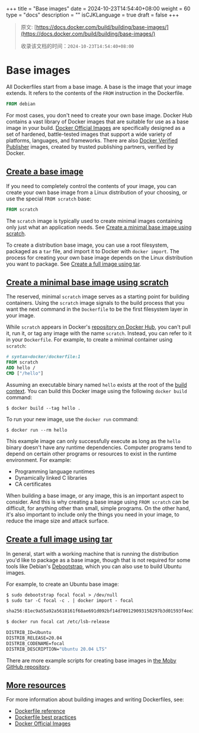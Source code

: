 +++
title = "Base images"
date = 2024-10-23T14:54:40+08:00
weight = 60
type = "docs"
description = ""
isCJKLanguage = true
draft = false
+++

> 原文: [https://docs.docker.com/build/building/base-images/](https://docs.docker.com/build/building/base-images/)
>
> 收录该文档的时间：`2024-10-23T14:54:40+08:00`

# Base images

All Dockerfiles start from a base image. A base is the image that your image extends. It refers to the contents of the `FROM` instruction in the Dockerfile.



```dockerfile
FROM debian
```

For most cases, you don't need to create your own base image. Docker Hub contains a vast library of Docker images that are suitable for use as a base image in your build. [Docker Official Images](https://docs.docker.com/trusted-content/official-images/) are specifically designed as a set of hardened, battle-tested images that support a wide variety of platforms, languages, and frameworks. There are also [Docker Verified Publisher](https://hub.docker.com/search?q=&image_filter=store) images, created by trusted publishing partners, verified by Docker.

## [Create a base image](https://docs.docker.com/build/building/base-images/#create-a-base-image)

If you need to completely control the contents of your image, you can create your own base image from a Linux distribution of your choosing, or use the special `FROM scratch` base:



```dockerfile
FROM scratch
```

The `scratch` image is typically used to create minimal images containing only just what an application needs. See [Create a minimal base image using scratch](https://docs.docker.com/build/building/base-images/#create-a-minimal-base-image-using-scratch).

To create a distribution base image, you can use a root filesystem, packaged as a `tar` file, and import it to Docker with `docker import`. The process for creating your own base image depends on the Linux distribution you want to package. See [Create a full image using tar](https://docs.docker.com/build/building/base-images/#create-a-full-image-using-tar).

## [Create a minimal base image using scratch](https://docs.docker.com/build/building/base-images/#create-a-minimal-base-image-using-scratch)

The reserved, minimal `scratch` image serves as a starting point for building containers. Using the `scratch` image signals to the build process that you want the next command in the `Dockerfile` to be the first filesystem layer in your image.

While `scratch` appears in Docker's [repository on Docker Hub](https://hub.docker.com/_/scratch), you can't pull it, run it, or tag any image with the name `scratch`. Instead, you can refer to it in your `Dockerfile`. For example, to create a minimal container using `scratch`:



```dockerfile
# syntax=docker/dockerfile:1
FROM scratch
ADD hello /
CMD ["/hello"]
```

Assuming an executable binary named `hello` exists at the root of the [build context](https://docs.docker.com/build/concepts/context/). You can build this Docker image using the following `docker build` command:



```console
$ docker build --tag hello .
```

To run your new image, use the `docker run` command:



```console
$ docker run --rm hello
```

This example image can only successfully execute as long as the `hello` binary doesn't have any runtime dependencies. Computer programs tend to depend on certain other programs or resources to exist in the runtime environment. For example:

- Programming language runtimes
- Dynamically linked C libraries
- CA certificates

When building a base image, or any image, this is an important aspect to consider. And this is why creating a base image using `FROM scratch` can be difficult, for anything other than small, simple programs. On the other hand, it's also important to include only the things you need in your image, to reduce the image size and attack surface.

## [Create a full image using tar](https://docs.docker.com/build/building/base-images/#create-a-full-image-using-tar)

In general, start with a working machine that is running the distribution you'd like to package as a base image, though that is not required for some tools like Debian's [Debootstrap](https://wiki.debian.org/Debootstrap), which you can also use to build Ubuntu images.

For example, to create an Ubuntu base image:



```dockerfile
$ sudo debootstrap focal focal > /dev/null
$ sudo tar -C focal -c . | docker import - focal

sha256:81ec9a55a92a5618161f68ae691d092bf14d700129093158297b3d01593f4ee3

$ docker run focal cat /etc/lsb-release

DISTRIB_ID=Ubuntu
DISTRIB_RELEASE=20.04
DISTRIB_CODENAME=focal
DISTRIB_DESCRIPTION="Ubuntu 20.04 LTS"
```

There are more example scripts for creating base images in [the Moby GitHub repository](https://github.com/moby/moby/blob/master/contrib).

## [More resources](https://docs.docker.com/build/building/base-images/#more-resources)

For more information about building images and writing Dockerfiles, see:

- [Dockerfile reference](https://docs.docker.com/reference/dockerfile/)
- [Dockerfile best practices](https://docs.docker.com/build/building/best-practices/)
- [Docker Official Images](https://docs.docker.com/trusted-content/official-images/)
